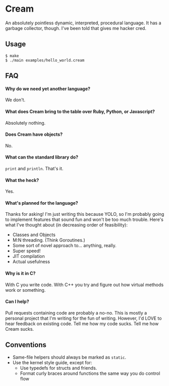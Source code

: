 # Cream

An absolutely pointless dynamic, interpreted, procedural language. It has a
garbage collector, though. I've been told that gives me hacker cred.

## Usage

```shell
$ make
$ ./main examples/hello_world.cream
```

## FAQ

#### Why do we need yet another language?

We don't. 

#### What does Cream bring to the table over Ruby, Python, or Javascript?

Absolutely nothing.

#### Does Cream have objects? 

No.

#### What can the standard library do?

`print` and `println`. That's it.

#### What the heck?

Yes.

#### What's planned for the language?

Thanks for asking! I'm just writing this because YOLO, so I'm probably going to
implement features that sound fun and won't be too much trouble. Here's what
I've thought about (in decreasing order of feasibility):

 * Classes and Objects
 * M:N threading. (Think Goroutines.)
 * Some sort of novel approach to... anything, really.
 * Super speed!
 * JIT compilation
 * Actual usefulness

#### Why is it in C?

With C you write code. With C++ you try and figure out how virtual methods work
or something.

#### Can I help?

Pull requests containing code are probably a no-no. This is mostly a personal
project that I'm writing for the fun of writing. However, I'd LOVE to hear
feedback on existing code. Tell me how my code sucks. Tell me how Cream sucks.

## Conventions

 * Same-file helpers should always be marked as `static`.
 * Use the kernel style guide, except for:
   * Use typedefs for structs and friends.
   * Format curly braces around functions the same way you do control flow

